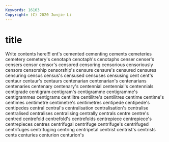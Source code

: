 ```yaml
---
Keywords: 16163
Copyright: (C) 2020 Junjie Li
---
```


# title

Write contents here!!!
ent's 
cemented 
cementing 
cements 
cemeteries 
cemetery 
cemetery's 
cenotaph
cenotaph's 
cenotaphs 
censer 
censer's 
censers 
censor 
censor's 
censored 
censoring 
censorious
censoriously 
censors 
censorship 
censorship's 
censure 
censure's 
censured 
censures 
censuring 
census
census's 
censused 
censuses 
censusing 
cent 
cent's 
centaur 
centaur's 
centaurs 
centenarian
centenarian's 
centenarians 
centenaries 
centenary 
centenary's 
centennial 
centennial's 
centennials 
centigrade 
centigram
centigram's 
centigramme 
centigramme's 
centigrammes 
centigrams 
centilitre 
centilitre's 
centilitres 
centime 
centime's
centimes 
centimetre 
centimetre's 
centimetres 
centipede 
centipede's 
centipedes 
central 
central's 
centralisation
centralisation's 
centralise 
centralised 
centralises 
centralising 
centrally 
centrals 
centre 
centre's 
centred
centrefold 
centrefold's 
centrefolds 
centrepiece 
centrepiece's 
centrepieces 
centres 
centrifugal 
centrifuge 
centrifuge's
centrifuged 
centrifuges 
centrifuging 
centring 
centripetal 
centrist 
centrist's 
centrists 
cents 
centuries
centurion 
centurion's 
